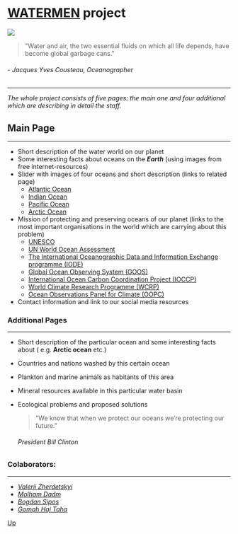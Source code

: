 # [WATERMEN]() project

![](https://media.giphy.com/media/8cnCDmKV1AbxxfoS5l/giphy-downsized-large.gif)

>"Water and air, the two essential fluids on which  all life depends, have become global garbage cans."

###### - Jacques Yves Cousteau, Oceanographer
---
_The whole project consists of five pages: the main one and four additional which are describing in detail the staff._
   
## Main Page
---
- Short description of the water world on our planet
- Some interesting facts about oceans on the ___Earth___ (using images from free internet-resources)
- Slider with images of four oceans and short description (links to related page)
    - [Atlantic Ocean]()
    - [Indian Ocean]()
    - [Pacific Ocean]()
    - [Arctic Ocean]()
- Mission of protecting and preserving oceans of our planet (links to the most important organisations in the world which are carrying about this problem)
    - [UNESCO](https://www.unesco.org/en)
    - [UN World Ocean Assessment](https://www.un.org/regularprocess/woa2launch)
    - [The International Oceanographic Data and Information Exchange programme (IODE)](https://uk-ioc.org/IODE)
    - [Global Ocean Observing System (GOOS)](https://www.goosocean.org/)
    - [International Ocean Carbon Coordination Project (IOCCP)](https://www.ioccp.org/)
    - [ World Climate Research Programme (WCRP)](https://www.wcrp-climate.org/)
    - [ Ocean Observations Panel for Climate (OOPC)](https://gcos.wmo.int/en/ocean-observations-physics-and-climate-panel)
- Contact information and link to our social media resources
  
### Additional Pages
---
- Short description of the particular ocean and some interesting facts about ( e.g. __Arctic ocean__ etc.)
- Countries and nations washed by this certain ocean
- Plankton and marine animals as habitants of this area
- Mineral resources available in this particular water basin
- Ecological problems and proposed solutions
  
  >"We know that when we protect our oceans we’re protecting our future."
  ###### President Bill Clinton

### Colaborators:
---
- [_Valerii Zherdetskyi_](https://github.com/zherdvaleriy)
- [_Molham Dadm_](https://github.com/Molham-Dadm)
- [_Bogdan Sipos_](https://github.com/BogdanSipos)
- [_Gomah Haj Taha_](https://github.com/Gomahhajtaha)

[Up](#)




